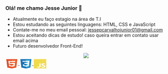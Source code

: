 ### Olá! me chamo Jesse Junior 👋

- Atualmente eu faço estagio na área de T.I
- Estou estudando as seguintes linguagens: HTML, CSS e JavaScript
- Contate-me no meu email pessoal: jessepcarvalhojunior01@gmail.com
- Estou aceitando dicas de estudo! caso queira entrar em contato usar email acima
- Futuro desenvolvedor Front-End!

<div align="center">
  <a href="https://github.com/JesseJunior01">
  <img height="180em" src="https://github-readme-stats.vercel.app/api?username=JesseJunior01&show_icons=true&theme=dark&include_all_commits=true&count_private=true"/>
</div>

<div>
 <img align="center" alt="Rafa-HTML" height="30" width="40" src="https://raw.githubusercontent.com/devicons/devicon/master/icons/html5/html5-original.svg">
  <img align="center" alt="Rafa-CSS" height="30" width="40" src="https://raw.githubusercontent.com/devicons/devicon/master/icons/css3/css3-original.svg">
   <img align="center" alt="Rafa-Js" height="30" width="40" src="https://raw.githubusercontent.com/devicons/devicon/master/icons/javascript/javascript-plain.svg">
   </div>
   
